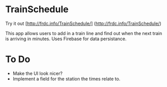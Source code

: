 # TrainSchedule
Try it out [http://frdc.info/TrainSchedule/] (http://frdc.info/TrainSchedule/)

This app allows users to add in a train line and find out when the next train is arriving in minutes.
Uses Firebase for data persistance.

# To Do
* Make the UI look nicer?
* Implement a field for the station the times relate to.
